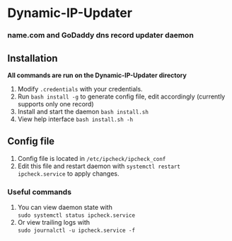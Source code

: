 # Dynamic-IP-Updater

  ### name.com and GoDaddy dns record updater daemon

## Installation
__All commands are run on the Dynamic-IP-Updater directory__
1. Modify `.credentials` with your credentials.
2. Run `bash install -g` to generate config file, edit accordingly (currently supports only one record)
3. Install and start the daemon `bash install.sh`
4. View help interface `bash install.sh -h`

## Config file
1. Config file is located in `/etc/ipcheck/ipcheck_conf`
2. Edit this file and restart daemon with `systemctl restart ipcheck.service` to apply changes.

### Useful commands
1. You can view daemon state with <br/>
`sudo systemctl status ipcheck.service`
2. Or view trailing logs with <br/>
`sudo journalctl -u ipcheck.service -f`
